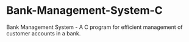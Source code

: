 # Bank-Management-System-C
Bank Management System - A C program for efficient management of customer accounts in a bank.
